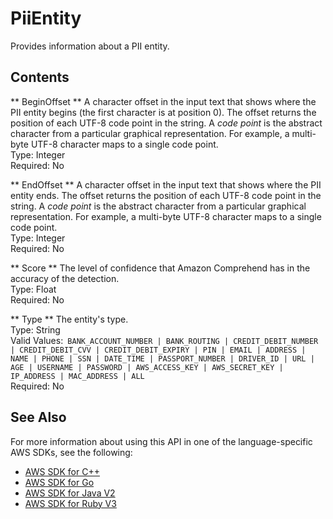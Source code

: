 # PiiEntity<a name="API_PiiEntity"></a>

Provides information about a PII entity\.

## Contents<a name="API_PiiEntity_Contents"></a>

 ** BeginOffset **   <a name="comprehend-Type-PiiEntity-BeginOffset"></a>
A character offset in the input text that shows where the PII entity begins \(the first character is at position 0\)\. The offset returns the position of each UTF\-8 code point in the string\. A *code point* is the abstract character from a particular graphical representation\. For example, a multi\-byte UTF\-8 character maps to a single code point\.  
Type: Integer  
Required: No

 ** EndOffset **   <a name="comprehend-Type-PiiEntity-EndOffset"></a>
A character offset in the input text that shows where the PII entity ends\. The offset returns the position of each UTF\-8 code point in the string\. A *code point* is the abstract character from a particular graphical representation\. For example, a multi\-byte UTF\-8 character maps to a single code point\.  
Type: Integer  
Required: No

 ** Score **   <a name="comprehend-Type-PiiEntity-Score"></a>
The level of confidence that Amazon Comprehend has in the accuracy of the detection\.  
Type: Float  
Required: No

 ** Type **   <a name="comprehend-Type-PiiEntity-Type"></a>
The entity's type\.  
Type: String  
Valid Values:` BANK_ACCOUNT_NUMBER | BANK_ROUTING | CREDIT_DEBIT_NUMBER | CREDIT_DEBIT_CVV | CREDIT_DEBIT_EXPIRY | PIN | EMAIL | ADDRESS | NAME | PHONE | SSN | DATE_TIME | PASSPORT_NUMBER | DRIVER_ID | URL | AGE | USERNAME | PASSWORD | AWS_ACCESS_KEY | AWS_SECRET_KEY | IP_ADDRESS | MAC_ADDRESS | ALL`   
Required: No

## See Also<a name="API_PiiEntity_SeeAlso"></a>

For more information about using this API in one of the language\-specific AWS SDKs, see the following:
+  [AWS SDK for C\+\+](https://docs.aws.amazon.com/goto/SdkForCpp/comprehend-2017-11-27/PiiEntity) 
+  [AWS SDK for Go](https://docs.aws.amazon.com/goto/SdkForGoV1/comprehend-2017-11-27/PiiEntity) 
+  [AWS SDK for Java V2](https://docs.aws.amazon.com/goto/SdkForJavaV2/comprehend-2017-11-27/PiiEntity) 
+  [AWS SDK for Ruby V3](https://docs.aws.amazon.com/goto/SdkForRubyV3/comprehend-2017-11-27/PiiEntity) 